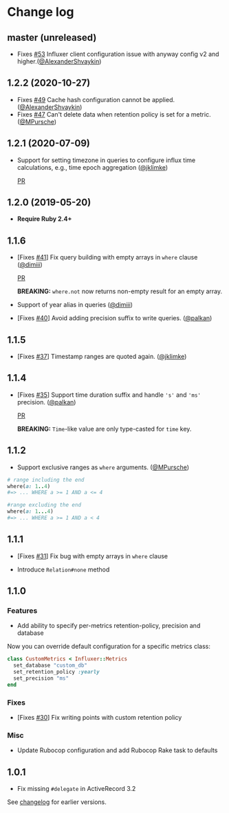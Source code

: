 # Change log

## master (unreleased)

- Fixes [#53](https://github.com/palkan/influxer/issues/53) Influxer client configuration issue with anyway config v2 and higher.([@AlexanderShvaykin][])

## 1.2.2 (2020-10-27)

- Fixes [#49](https://github.com/palkan/influxer/issues/49)  Cache hash configuration cannot be applied.([@AlexanderShvaykin][])
- Fixes [#47](https://github.com/palkan/influxer/issues/47) Can't delete data when retention policy is set for a metric. ([@MPursche][])

## 1.2.1 (2020-07-09)

- Support for setting timezone in queries to configure influx time calculations, e.g., time epoch aggregation ([@jklimke][])

  [PR](https://github.com/palkan/influxer/pull/46)

## 1.2.0 (2019-05-20)

- **Require Ruby 2.4+**

## 1.1.6

- [Fixes [#41](https://github.com/palkan/influxer/issues/41)] Fix query building with empty arrays in `where` clause ([@dimiii][])

  [PR](https://github.com/palkan/influxer/pull/44)

  **BREAKING:** `where.not` now returns non-empty result for an empty array.

- Support of year alias in queries ([@dimiii][])

- [Fixes [#40](https://github.com/palkan/influxer/issues/40)] Avoid adding precision suffix to write queries. ([@palkan][])

## 1.1.5

- [Fixes [#37](https://github.com/palkan/influxer/issues/37)] Timestamp ranges are quoted again. ([@jklimke][])

## 1.1.4

- [Fixes [#35](https://github.com/palkan/influxer/issues/35)] Support time duration suffix and handle `'s'` and `'ms'` precision. ([@palkan][])

  [PR](https://github.com/palkan/influxer/pull/36)

  **BREAKING:** `Time`-like value are only type-casted for `time` key.

## 1.1.2

- Support exclusive ranges as `where` arguments. ([@MPursche][])

```ruby
# range including the end
where(a: 1..4)
#=> ... WHERE a >= 1 AND a <= 4

#range excluding the end
where(a: 1...4)
#=> ... WHERE a >= 1 AND a < 4
```

## 1.1.1

- [Fixes [#31](https://github.com/palkan/influxer/issues/31)] Fix bug with empty arrays in `where` clause

- Introduce `Relation#none` method

## 1.1.0

### Features

- Add ability to specify per-metrics retention-policy, precision and database

Now you can override default configuration for a specific metrics class:

```ruby
class CustomMetrics < Influxer::Metrics
  set_database "custom_db"
  set_retention_policy :yearly
  set_precision "ms"
end
```

### Fixes

- [Fixes [#30](https://github.com/palkan/influxer/issues/30)] Fix writing points with custom retention policy

### Misc

- Update Rubocop configuration and add Rubocop Rake task to defaults

## 1.0.1

- Fix missing `#delegate` in ActiveRecord 3.2

See [changelog](https://github.com/palkan/influxer/blob/1.0.0/Changelog.md) for earlier versions.

[@palkan]: https://github.com/palkan
[@MPursche]: https://github.com/MPursche
[@jklimke]: https://github.com/jklimke
[@dimiii]: https://github.com/dimiii
[@AlexanderShvaykin]: https://github.com/AlexanderShvaykin
